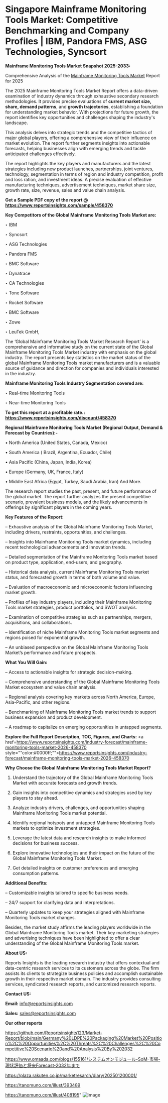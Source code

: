 # Singapore Mainframe Monitoring Tools Market: Competitive Benchmarking and Company Profiles | IBM, Pandora FMS, ASG Technologies, Syncsort

<strong>Mainframe Monitoring Tools Market Snapshot 2025-2033:</strong>

Comprehensive Analysis of the <a href=https://www.reportsinsights.com/sample/458370>Mainframe Monitoring Tools Market</a> Report for 2025

The 2025 Mainframe Monitoring Tools Market Report offers a data-driven examination of industry dynamics through exhaustive secondary research methodologies. It provides precise evaluations of <strong>current market size, share, demand patterns</strong>, and <strong>growth trajectories</strong>, establishing a foundation for understanding market behavior. With projections for future growth, the report identifies key opportunities and challenges shaping the industry's landscape.

This analysis delves into strategic trends and the competitive tactics of major global players, offering a comprehensive view of their influence on market evolution. The report further segments insights into actionable forecasts, helping businesses align with emerging trends and tackle anticipated challenges effectively.

The report highlights the key players and manufacturers and the latest strategies including new product launches, partnerships, joint ventures, technology, segmentation in terms of region and industry competition, profit and loss ration, and investment ideas. A precise evaluation of effective manufacturing techniques, advertisement techniques, market share size, growth rate, size, revenue, sales and value chain analysis.

<strong>Get a Sample PDF copy of the report @ <a href=https://www.reportsinsights.com/sample/458370 style=color:#0000ff;>https://www.reportsinsights.com/sample/458370</a></strong>

<strong>Key Competitors of the Global Mainframe Monitoring Tools Market are:</strong>

‣ IBM

‣ Syncsort

‣ ASG Technologies

‣ Pandora FMS

‣ BMC Software

‣ Dynatrace

‣ CA Technologies

‣ Tone Software

‣ Rocket Software

‣ BMC Software

‣ Zowe

‣ LeuTek GmbH,

The ‘Global Mainframe Monitoring Tools Market Research Report’ is a comprehensive and informative study on the current state of the Global Mainframe Monitoring Tools Market industry with emphasis on the global industry. The report presents key statistics on the market status of the global Mainframe Monitoring Tools market manufacturers and is a valuable source of guidance and direction for companies and individuals interested in the industry.

<strong>Mainframe Monitoring Tools Industry Segmentation covered are:</strong>

‣ Real-time Monitoring Tools

‣ Near-time Monitoring Tools

<strong>To get this report at a profitable rate.: <a href=https://www.reportsinsights.com/discount/458370 style=color:#0000ff;>https://www.reportsinsights.com/discount/458370</a></strong>

<strong>Regional Mainframe Monitoring Tools Market (Regional Output, Demand &amp; Forecast by Countries):-</strong>

• North America (United States, Canada, Mexico)

• South America ( Brazil, Argentina, Ecuador, Chile)

• Asia Pacific (China, Japan, India, Korea)

• Europe (Germany, UK, France, Italy)

• Middle East Africa (Egypt, Turkey, Saudi Arabia, Iran) And More.

The research report studies the past, present, and future performance of the global market. The report further analyzes the present competitive scenario, prevalent business models, and the likely advancements in offerings by significant players in the coming years.

<strong>Key Features of the Report:</strong>

– Exhaustive analysis of the Global Mainframe Monitoring Tools Market, including drivers, restraints, opportunities, and challenges.

– Insights into Mainframe Monitoring Tools market dynamics, including recent technological advancements and innovation trends.

– Detailed segmentation of the Mainframe Monitoring Tools market based on product type, application, end-users, and geography.

– Historical data analysis, current Mainframe Monitoring Tools market status, and forecasted growth in terms of both volume and value.

– Evaluation of macroeconomic and microeconomic factors influencing market growth.

– Profiles of key industry players, including their Mainframe Monitoring Tools market strategies, product portfolios, and SWOT analysis.

– Examination of competitive strategies such as partnerships, mergers, acquisitions, and collaborations.

– Identification of niche Mainframe Monitoring Tools market segments and regions poised for exponential growth.

– An unbiased perspective on the Global Mainframe Monitoring Tools Market’s performance and future prospects.

<strong>What You Will Gain:</strong>

– Access to actionable insights for strategic decision-making.

– Comprehensive understanding of the Global Mainframe Monitoring Tools Market ecosystem and value chain analysis.

– Regional analysis covering key markets across North America, Europe, Asia-Pacific, and other regions.

– Benchmarking of Mainframe Monitoring Tools market trends to support business expansion and product development.

– A roadmap to capitalize on emerging opportunities in untapped segments.

<strong>Explore the Full Report Description, TOC, Figures, and Charts:</strong>
<a href=https://www.reportsinsights.com/industry-forecast/mainframe-monitoring-tools-market-2026-458370 style=""color:#0000ff;"">https://www.reportsinsights.com/industry-forecast/mainframe-monitoring-tools-market-2026-458370</a>

<strong>Why Choose the Global Mainframe Monitoring Tools Market Report?</strong>

1. Understand the trajectory of the Global Mainframe Monitoring Tools Market with accurate forecasts and growth trends.

2. Gain insights into competitive dynamics and strategies used by key players to stay ahead.

3. Analyze industry drivers, challenges, and opportunities shaping Mainframe Monitoring Tools market potential.

4. Identify regional hotspots and untapped Mainframe Monitoring Tools markets to optimize investment strategies.

5. Leverage the latest data and research insights to make informed decisions for business success.

6. Explore innovative technologies and their impact on the future of the Global Mainframe Monitoring Tools Market.

7. Get detailed insights on customer preferences and emerging consumption patterns.

<strong>Additional Benefits:</strong>

– Customizable insights tailored to specific business needs.

– 24/7 support for clarifying data and interpretations.

– Quarterly updates to keep your strategies aligned with Mainframe Monitoring Tools market changes.

Besides, the market study affirms the leading players worldwide in the Global Mainframe Monitoring Tools market. Their key marketing strategies and advertising techniques have been highlighted to offer a clear understanding of the Global Mainframe Monitoring Tools market.

<strong><strong>About US</strong>:</strong>

Reports Insights is the leading research industry that offers contextual and data-centric research services to its customers across the globe. The firm assists its clients to strategize business policies and accomplish sustainable growth in their respective market domain. The industry provides consulting services, syndicated research reports, and customized research reports.

<strong>Contact US:</strong>

<p class=><b>Email:</b> <a href=mailto:info@reportsinsights.com>info@reportsinsights.com</a></p>
<p class=><b>Sales:</b> <a href=mailto:sales@reportsinsights.com>sales@reportsinsights.com</a></p>

<strong>Our other reports</strong>

<a href=https://github.com/Reportsinsights123/Market-Report/blob/main/Germany%20LDPE%20Packaging%20Market%20Position%2C%20Opportunities%2C%20Threats%2C%20Challenges%2C%20Competitive%20Scenario%20and%20Analysis%20By%202032>https://github.com/Reportsinsights123/Market-Report/blob/main/Germany%20LDPE%20Packaging%20Market%20Position%2C%20Opportunities%2C%20Threats%2C%20Challenges%2C%20Competitive%20Scenario%20and%20Analysis%20By%202032</a>

<a href=https://www.omaada.com/blogs/155161/システムオンモジュール-SoM-市場-現状評価と将来Forecast-2032年まで>https://www.omaada.com/blogs/155161/システムオンモジュール-SoM-市場-現状評価と将来Forecast-2032年まで</a>

<a href=https://plaza.rakuten.co.jp/marketresarch/diary/202501200001/>https://plaza.rakuten.co.jp/marketresarch/diary/202501200001/</a>

<a href=https://tanomuno.com/illust/393489>https://tanomuno.com/illust/393489</a>

<a href=https://tanomuno.com/illust/408195>https://tanomuno.com/illust/408195</a>"
![image](https://github.com/user-attachments/assets/d0871286-bc3f-46bd-a041-109c69547627)
